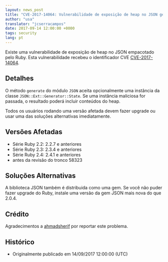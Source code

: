 ```yaml
---
layout: news_post
title: "CVE-2017-14064: Vulnerabilidade de exposição de heap no JSON gerado"
author: "usa"
translator: "jcserracampos"
date: 2017-09-14 12:00:00 +0000
tags: security
lang: pt
---
```


Existe uma vulnerabilidade de exposição de heap no JSON empacotado pelo Ruby.
Esta vulnerabilidade recebeu o identificador CVE [CVE-2017-14064](http://cve.mitre.org/cgi-bin/cvename.cgi?name=CVE-2017-14064).

## Detalhes

O método `generate` do módulo `JSON` aceita opcionalmente uma instância da classe `JSON::Ext::Generator::State`.
Se uma instância maliciosa for passada, o resultado poderá incluir conteúdos do heap.

Todos os usuários rodando uma versão afetada devem fazer upgrade ou usar uma das soluções alternativas imediatamente.

## Versões Afetadas

* Série Ruby 2.2: 2.2.7 e anteriores
* Série Ruby 2.3: 2.3.4 e anteriores
* Série Ruby 2.4: 2.4.1 e anteriores
* antes da revisão do tronco 58323

## Soluções Alternativas

A biblioteca JSON também é distribuida como uma gem.
Se você não puder fazer upgrade do Ruby, instale uma versão da gem JSON mais nova do que 2.0.4.

## Crédito

Agradecimentos a [ahmadsherif](https://hackerone.com/ahmadsherif) por reportar este problema.

## Histórico

* Originalmente publicado em 14/09/2017 12:00:00 (UTC)